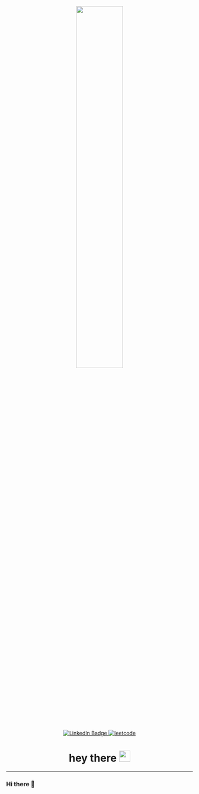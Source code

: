 <div id="header" align="center">
  <img src="https://media.tenor.com/4DEF84bYG2AAAAAd/stray-programming.gif" width="50%"/>
  <div id="badges">
    <a href="https://linkedin.com/in/talyshinskiy">
      <img src="https://img.shields.io/badge/leetcode-black" alt="LinkedIn Badge"/>
    </a>
    <a href="https://leetcode.com/Talyshinskiy">
      <img src="https://img.shields.io/badge/LinkedIn-blue" alt="leetcode"/>
    </a>
   
  </div>
  <img src="https://komarev.com/ghpvc/?username=your-github-username&style=flat-square&color=blue" alt=""/>
  <h1>
    hey there
    <img src="https://media.giphy.com/media/hvRJCLFzcasrR4ia7z/giphy.gif" width="30px"/>
  </h1>
</div>


---


### Hi there 👋

<!--
**Talyshinskiy/Talyshinskiy** is a ✨ _special_ ✨ repository because its `README.md` (this file) appears on your GitHub profile.
  
Here are some ideas to get you started:

- 🔭 I’m currently working on ...
- 🌱 I’m currently learning ...
- 👯 I’m looking to collaborate on ...
- 🤔 I’m looking for help with ...
- 💬 Ask me about ...
- 📫 How to reach me: ...
- 😄 Pronouns: ...
- ⚡ Fun fact: ...
-->
